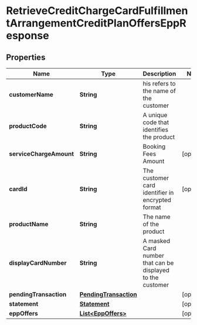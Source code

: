 # RetrieveCreditChargeCardFulfillmentArrangementCreditPlanOffersEppResponse

## Properties
Name | Type | Description | Notes
------------ | ------------- | ------------- | -------------
**customerName** | **String** | his refers to the name of the customer | 
**productCode** | **String** | A unique code that identifies the product | 
**serviceChargeAmount** | **String** | Booking Fees Amount |  [optional]
**cardId** | **String** | The customer card identifier in encrypted format |  [optional]
**productName** | **String** | The name of the product | 
**displayCardNumber** | **String** | A masked Card number that can be displayed to the customer | 
**pendingTransaction** | [**PendingTransaction**](PendingTransaction.md) |  |  [optional]
**statement** | [**Statement**](Statement.md) |  |  [optional]
**eppOffers** | [**List&lt;EppOffers&gt;**](EppOffers.md) |  |  [optional]

